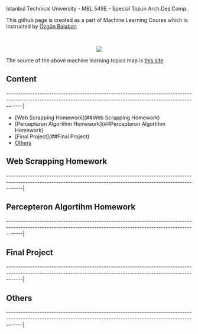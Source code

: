   
Istanbul Technical University - MBL 549E - Special Top.in Arch.Des.Comp.

This github page is created as a part of Machine Learning Course which is instructed by [Özgün Balaban](https://github.com/AlpinistPanda)

<br/>
<p align="center">
  <img src="https://i.vas3k.ru/7vx.jpg">
</p>

The source of the above machine learning topics map is [this site](https://vas3k.com/blog/machine_learning/)

## Content
-------------------------------------------------------------------------------------------------------------------------------------------------------------------|

* [Web Scrapping Homework](##Web Scrapping Homework)
* [Percepteron Algortihm Homework](##Percepteron Algortihm Homework)
* [Final Project](##Final Project)
* [Others](##Others)

## Web Scrapping Homework
-------------------------------------------------------------------------------------------------------------------------------------------------------------------|

## Percepteron Algortihm Homework
-------------------------------------------------------------------------------------------------------------------------------------------------------------------|

## Final Project
-------------------------------------------------------------------------------------------------------------------------------------------------------------------|

## Others
-------------------------------------------------------------------------------------------------------------------------------------------------------------------|
